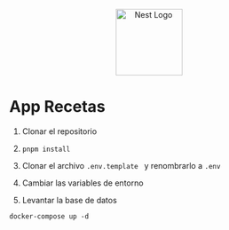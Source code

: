 <p align="center">
  <a href="http://nestjs.com/" target="blank"><img src="https://nestjs.com/img/logo-small.svg" width="120" alt="Nest Logo" /></a>
</p>


# App Recetas

1. Clonar el repositorio

2. ```pnpm install```

3. Clonar el archivo ```.env.template ``` y renombrarlo a ```.env```

4. Cambiar las variables de entorno


5.  Levantar la base de datos

```
docker-compose up -d
````
